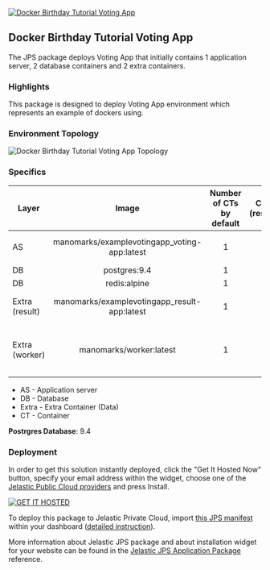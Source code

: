 [![Docker Birthday Tutorial Voting App](../../raw/master/images/postaddon.png)](../../../jelastic-docker-birthday)
## Docker Birthday Tutorial Voting App

The JPS package deploys Voting App that initially contains 1 application server, 2 database containers and 2 extra containers.

### Highlights
This package is designed to deploy Voting App environment which represents an example of dockers using.

### Environment Topology

![Docker Birthday Tutorial Voting App Topology](https://docs.google.com/drawings/d/1b4iqUgngApIIPujniWqT_dr4WCQbHDA3fUC3_odcfKg/pub?w=448&h=284)

### Specifics

Layer                |     Image          | Number of CTs <br/> by default | Cloudlets per CT <br/> (reserved/dynamic) | Options
-------------------- | :----------------: | :----------------------------: | :---------------------------------------: | :-----:
AS                   | manomarks/examplevotingapp_voting-app:latest |       1                        |           1 / 2                          | links with DB redis
DB                   |    postgres:9.4      |       1                        |           1 / 4                           | -
DB                   |    redis:alpine      |       1                        |           1 / 4                           | -
Extra (result)                   |    manomarks/examplevotingapp_result-app:latest      |       1                        |           1 / 2                           | links with DB postgres
Extra (worker)                   |   manomarks/worker:latest     |       1                        |           1 / 2                           | links with DB postgres and  DB redis

* AS - Application server 
* DB - Database
* Extra - Extra Container (Data) 
* CT - Container

**Postrgres Database**: 9.4

### Deployment

In order to get this solution instantly deployed, click the "Get It Hosted Now" button, specify your email address within the widget, choose one of the [Jelastic Public Cloud providers](https://jelastic.cloud) and press Install.

[![GET IT HOSTED](https://raw.githubusercontent.com/jelastic-jps/jpswiki/master/images/getithosted.png)](https://jelastic.com/install-application/?manifest=https%3A%2F%2Fgithub.com%2Fjelastic-jps%2Fjelastic-docker-birthday%2Fraw%2Fmaster%2Fmanifest.jps)

To deploy this package to Jelastic Private Cloud, import [this JPS manifest](../../raw/master/manifest.jps) within your dashboard ([detailed instruction](https://docs.jelastic.com/environment-export-import#import)).

More information about Jelastic JPS package and about installation widget for your website can be found in the [Jelastic JPS Application Package](https://github.com/jelastic-jps/jpswiki/wiki/Jelastic-JPS-Application-Package) reference.